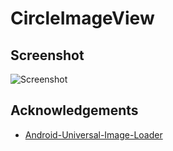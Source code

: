CircleImageView
===============

## Screenshot
![Screenshot](https://github.com/jingle1267/circle_view_demo_preview.jpg)

## Acknowledgements

* [Android-Universal-Image-Loader](https://github.com/nostra13/Android-Universal-Image-Loader)
